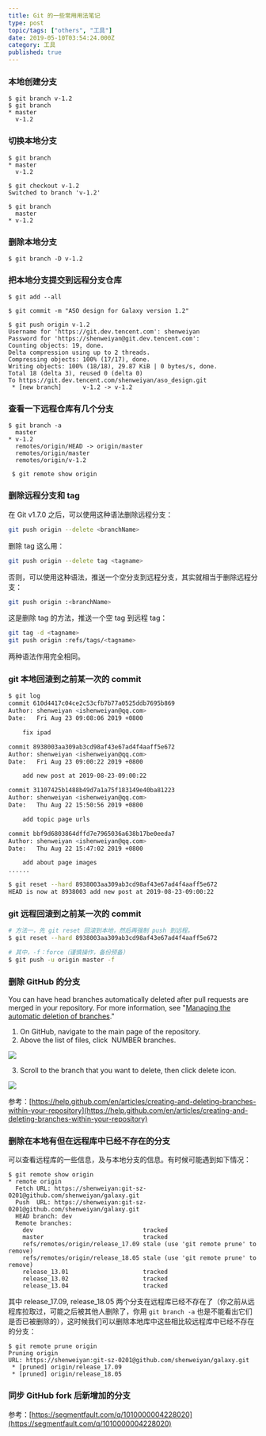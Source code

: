 ```yaml
---
title: Git 的一些常用用法笔记
type: post
topic/tags: ["others", "工具"]
date: 2019-05-10T03:54:24.000Z
category: 工具
published: true
---
```



### 本地创建分支

```shell
$ git branch v-1.2
$ git branch
* master
  v-1.2
```



### 切换本地分支

```shell
$ git branch
* master
  v-1.2

$ git checkout v-1.2
Switched to branch 'v-1.2'

$ git branch
  master
* v-1.2
```



### 删除本地分支

```shell
$ git branch -D v-1.2
```



### 把本地分支提交到远程分支仓库

```shell
$ git add --all

$ git commit -m "ASO design for Galaxy version 1.2"

$ git push origin v-1.2
Username for 'https://git.dev.tencent.com': shenweiyan
Password for 'https://shenweiyan@git.dev.tencent.com':
Counting objects: 19, done.
Delta compression using up to 2 threads.
Compressing objects: 100% (17/17), done.
Writing objects: 100% (18/18), 29.87 KiB | 0 bytes/s, done.
Total 18 (delta 3), reused 0 (delta 0)
To https://git.dev.tencent.com/shenweiyan/aso_design.git
 * [new branch]      v-1.2 -> v-1.2
```



### 查看一下远程仓库有几个分支

```shell
$ git branch -a
  master
* v-1.2
  remotes/origin/HEAD -> origin/master
  remotes/origin/master
  remotes/origin/v-1.2
  
 $ git remote show origin
```



### 删除远程分支和 tag

在 Git v1.7.0 之后，可以使用这种语法删除远程分支：
```bash
git push origin --delete <branchName>
```

删除 tag 这么用：
```bash
git push origin --delete tag <tagname>
```

否则，可以使用这种语法，推送一个空分支到远程分支，其实就相当于删除远程分支：
```bash
git push origin :<branchName>
```

这是删除 tag 的方法，推送一个空 tag 到远程 tag：
```bash
git tag -d <tagname>
git push origin :refs/tags/<tagname>
```
两种语法作用完全相同。



### git 本地回滚到之前某一次的 commit

```bash
$ git log
commit 610d4417c04ce2c53cfb7b77a0525ddb7695b869
Author: shenweiyan <ishenweiyan@qq.com>
Date:   Fri Aug 23 09:08:06 2019 +0800

    fix ipad

commit 8938003aa309ab3cd98af43e67ad4f4aaff5e672
Author: shenweiyan <ishenweiyan@qq.com>
Date:   Fri Aug 23 09:00:22 2019 +0800

    add new post at 2019-08-23-09:00:22

commit 31107425b1488b49d7a1a75f183149e40ba81223
Author: shenweiyan <ishenweiyan@qq.com>
Date:   Thu Aug 22 15:50:56 2019 +0800

    add topic page urls

commit bbf9d6803864dffd7e7965036a638b17be0eeda7
Author: shenweiyan <ishenweiyan@qq.com>
Date:   Thu Aug 22 15:47:02 2019 +0800

    add about page images
......

$ git reset --hard 8938003aa309ab3cd98af43e67ad4f4aaff5e672
HEAD is now at 8938003 add new post at 2019-08-23-09:00:22
```



### git 远程回滚到之前某一次的 commit

```bash
# 方法一，先 git reset 回滚到本地，然后再强制 push 到远程。
$ git reset --hard 8938003aa309ab3cd98af43e67ad4f4aaff5e672

# 其中，-f：force（谨慎操作，备份预备）
$ git push -u origin master -f        
```



### 删除 GitHub 的分支

You can have head branches automatically deleted after pull requests are merged in your repository. For more information, see "[Managing the automatic deletion of branches](https://help.github.com/en/articles/managing-the-automatic-deletion-of-branches)."

1. On GitHub, navigate to the main page of the repository.
1. Above the list of files, click  NUMBER branches.

![](https://qiniu.bioinit.com/yuque/0/2019/png/126032/1568256121881-3a26cd07-df2e-4bae-bcc1-8be704767086.png#align=left&display=inline&height=215&originHeight=215&originWidth=779&size=0&status=done&width=779)

3. Scroll to the branch that you want to delete, then click delete icon.

![](https://qiniu.bioinit.com/yuque/0/2019/png/126032/1568256169345-3d470748-35ef-44bc-93a1-a163cb522ec4.png#align=left&display=inline&height=63&originHeight=63&originWidth=167&size=0&status=done&width=167)

参考：[https://help.github.com/en/articles/creating-and-deleting-branches-within-your-repository](https://help.github.com/en/articles/creating-and-deleting-branches-within-your-repository)



### 删除在本地有但在远程库中已经不存在的分支

可以查看远程库的一些信息，及与本地分支的信息。有时候可能遇到如下情况：
```shell
$ git remote show origin
* remote origin
  Fetch URL: https://shenweiyan:git-sz-0201@github.com/shenweiyan/galaxy.git
  Push  URL: https://shenweiyan:git-sz-0201@github.com/shenweiyan/galaxy.git
  HEAD branch: dev
  Remote branches:
    dev                               tracked
    master                            tracked
    refs/remotes/origin/release_17.09 stale (use 'git remote prune' to remove)
    refs/remotes/origin/release_18.05 stale (use 'git remote prune' to remove)
    release_13.01                     tracked
    release_13.02                     tracked
    release_13.04                     tracked
```

其中 release_17.09, release_18.05 两个分支在远程库已经不存在了（你之前从远程库拉取过，可能之后被其他人删除了，你用 `git branch -a` 也是不能看出它们是否已被删除的），这时候我们可以删除本地库中这些相比较远程库中已经不存在的分支：
```shell
$ git remote prune origin
Pruning origin
URL: https://shenweiyan:git-sz-0201@github.com/shenweiyan/galaxy.git
 * [pruned] origin/release_17.09
 * [pruned] origin/release_18.05
```



### 同步 GitHub fork 后新增加的分支

参考：[https://segmentfault.com/q/1010000004228020](https://segmentfault.com/q/1010000004228020)
